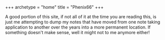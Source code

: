 +++
archetype = "home"
title = "Phenix66"
+++

A good portion of this site, if not all of it at the time you are reading this, is just me
attempting to dump my notes that have moved from one note taking application to another
over the years into a more permanent location. If something doesn't make sense, well
it might not to me anymore either!
